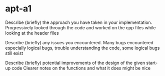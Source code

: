 # apt-a1
Describe (briefly) the approach you have taken in your implementation.
Progressively looked through the code and worked on the cpp files while looking at the header files

Describe (briefly) any issues you encountered.
Many bugs encountered especially logical bugs, trouble understanding the code, some logical bugs still exist

Describe (briefly) potential improvements of the design of the given start-up code
Clearer notes on the functions and what it does might be nice
